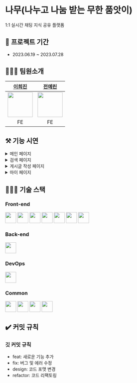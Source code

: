 # 나무(나누고 나눔 받는 무한 품앗이)

1:1 실시간 채팅 지식 공유 플랫폼

## 📅 **프로젝트 기간**

- 2023.06.19 ~ 2023.07.28

## 🙇🏻‍♂️ **팀원소개**

|                     [이희진](https://github.com/9lumint)                     |                   [전예린](https://github.com/sweetyr928)                    |
| :--------------------------------------------------------------------------: | :--------------------------------------------------------------------------: |
| <img src="https://avatars.githubusercontent.com/u/111138420?v=4" width="80"> | <img src="https://avatars.githubusercontent.com/u/111138420?v=4" width="80"> |
|                                      FE                                      |                                      FE                                      |

## ⚒️ **기능 시연**

<details>
<summary>메인 페이지</summary><br/>
👉 선택한 태그의 게시글 리스트 조회 및 상세 내용 조회<br/>
<img width=550 src="https://github.com/Project-Namu/namu/assets/131740436/57e06a83-5ce1-4aaa-aa72-00cdb4837ea4"><br/>
👉 게시글 작성자에게 나무 요청 전송<br/>
<img width=550 src="https://github.com/Project-Namu/namu/assets/131740436/82739c33-9f74-4cdd-b7c2-ea4c12603de9"><br/>
👉 채팅 및 요청 리스트 조회<br/>
<img width=550 src="https://github.com/Project-Namu/namu/assets/131740436/9ae61023-8a85-4e15-aea9-4ea3897c2b45"><br/>
👉 1:1 실시간 채팅<br/>
<img width=550 src="https://github.com/Project-Namu/namu/assets/131740436/452be111-ea2b-43c3-ae94-f864f71f101c"><br/>
👉 받은 나무 요청 목록 조회 요청 수락/거절<br/>
<img width=550 src="https://github.com/Project-Namu/namu/assets/131740436/ca13a692-2e25-404d-988b-7b68b0b10141"><br/>
</details>

<details>
<summary>검색 페이지</summary><br/>
👉 게시글 제목 또는 내용 검색<br/>
<img width=550 src="https://github.com/Project-Namu/namu/assets/131740436/952c9d78-0523-4831-a63d-127653aa276b"><br/>
</details>

<details>
<summary>게시글 작성 페이지</summary><br/>
👉 게시글 작성<br/>
<img width=550 src="https://github.com/Project-Namu/namu/assets/131740436/43b4a58f-2a4f-446d-a0de-e9dcdb651c48"><br/>
</details>

<details>
<summary>마이 페이지</summary><br/>
👉 대표 목패 및 레벨 조회<br/>
👉 취득 목패 조회 및 대표 목패 수정<br/>
👉 보낸 나무 요청 리스트 및 요청 상세 내용 조회<br/>
👉 작성한 게시글 리스트 조회<br/>
<img width=550 src="https://github.com/Project-Namu/namu/assets/131740436/8f79dbf7-5685-46fb-9f4c-3673a47a4482"><br/>
</details>

## 👩🏻‍🔧 **기술 스택**

### **Front-end**

<div align=left>
<img src="https://img.shields.io/badge/React-61DAFB?style=for-the-badge&amp;logo=react&amp;logoColor=black" height="35"> 
<img src="https://img.shields.io/badge/React Query-FF4154?style=for-the-badge&amp;logo=react query&amp;logoColor=black" height="35"> 
<img src="https://img.shields.io/badge/JavaScript-F7DF1E?style=for-the-badge&amp;logo=javaScript&amp;logoColor=white" height="35"> 
<img src="https://img.shields.io/badge/HTML5-E34F26?style=for-the-badge&amp;logo=html5&amp;logoColor=white" height="35"> 
<img src="https://img.shields.io/badge/Styled Components-DB7093?style=for-the-badge&amp;logo=styled-components&amp;logoColor=white" height="35"> 
<img src="https://img.shields.io/badge/Recoil-3578EC?style=for-the-badge&amp;logo=recoil&amp;logoColor=white" height="35">
<img src="https://img.shields.io/badge/MUI-007FFF?style=for-the-badge&amp;logo=mui&amp;logoColor=white" height="35">
</div>

### **Back-end**

<div align=left> 
<img src="https://img.shields.io/badge/Firebase-FFCA28?style=for-the-badge&logo=Firebase&logoColor=white" height="35"> 
</div>

### **DevOps**

<div align=left> 
<img src="https://img.shields.io/badge/Vercel-000000?style=for-the-badge&logo=Vercel&logoColor=white" height="35"> 
</div>

### **Common**

<div align=left> 
<img src="https://img.shields.io/badge/Git-F05032?style=for-the-badge&logo=Git&logoColor=white" height="35">
<img src="https://img.shields.io/badge/GitHub-181717?style=for-the-badge&logo=GitHub&logoColor=white" height="35">
<img src="https://img.shields.io/badge/Figma-F24E1E?style=for-the-badge&logo=Figma&logoColor=white" height="35">
<img src="https://img.shields.io/badge/Discord-5865F2?style=for-the-badge&logo=discord&logoColor=white" height="35">
</div>

## ✔️ 커밋 규칙

### 깃 커밋 규칙

- feat: 새로운 기능 추가
- fix: 버그 및 에러 수정
- design: 코드 포맷 변경
- refactor: 코드 리팩토링
